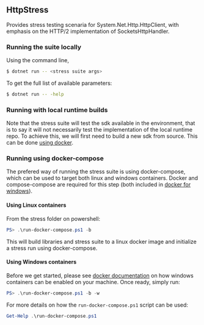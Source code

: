 ## HttpStress

Provides stress testing scenaria for System.Net.Http.HttpClient, with emphasis on the HTTP/2 implementation of SocketsHttpHandler.

### Running the suite locally

Using the command line,

```bash
$ dotnet run -- <stress suite args>
```

To get the full list of available parameters:

```bash
$ dotnet run -- -help
```

### Running with local runtime builds

Note that the stress suite will test the sdk available in the environment,
that is to say it will not necessarily test the implementation of the local runtime repo.
To achieve this, we will first need to build a new sdk from source. This can be done [using docker](https://github.com/dotnet/runtime/blob/master/eng/docker/Readme.md).

### Running using docker-compose

The prefered way of running the stress suite is using docker-compose,
which can be used to target both linux and windows containers.
Docker and compose-compose are required for this step (both included in [docker for windows](https://docs.docker.com/docker-for-windows/)).

#### Using Linux containers

From the stress folder on powershell:

```powershell
PS> .\run-docker-compose.ps1 -b
```

This will build libraries and stress suite to a linux docker image and initialize a stress run using docker-compose.

#### Using Windows containers

Before we get started, please see
[docker documentation](https://docs.docker.com/docker-for-windows/#switch-between-windows-and-linux-containers)
on how windows containers can be enabled on your machine.
Once ready, simply run:

```powershell
PS> .\run-docker-compose.ps1 -b -w
```

For more details on how the `run-docker-compose.ps1` script can be used:

```powershell
Get-Help .\run-docker-compose.ps1
```
